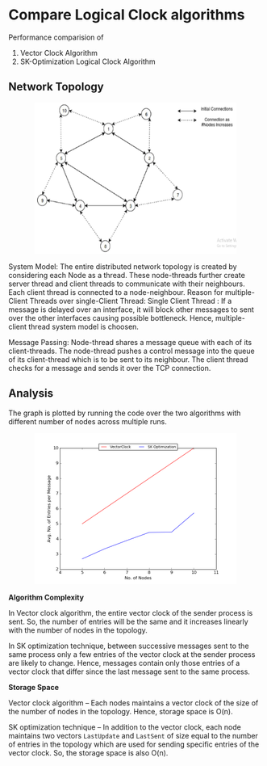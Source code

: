 # Compare Logical Clock algorithms

Performance comparision of 
1. Vector Clock Algorithm 
2. SK-Optimization Logical Clock Algorithm

## Network Topology 
<p align="center"> <img src="https://github.com/MrinalAich/Distributed-Computing/blob/master/Logical%20Clocks/Figures/network-topology.png" width="400" height="300" /> </p>

System Model:
The entire distributed network topology is created by considering each Node as a thread. These node-threads further create server thread and client threads to communicate with their neighbours. Each client thread is connected to a node-neighbour.
Reason for multiple-Client Threads over single-Client Thread:
Single Client Thread : If a message is delayed over an interface, it will block other messages to sent over the other interfaces causing possible bottleneck. Hence, multiple-client thread system model is choosen.

Message Passing:
Node-thread shares a message queue with each of its client-threads. 
The node-thread pushes a control message into the queue of its client-thread which is to be sent to its neighbour. The client thread checks for a message and sends it over the TCP connection.

## Analysis
The graph is plotted by running the code over the two algorithms with different number of nodes across multiple runs.

<p align="center"> <img src="https://github.com/MrinalAich/Distributed-Computing/blob/master/Logical%20Clocks/Figures/ComparisionGraph.png" width="400" height="300" /> </p>

**Algorithm Complexity**

In Vector clock algorithm, the entire vector clock of the sender process is sent. So, the number of entries will be the same and it increases linearly with the number of nodes in the topology.

In SK optimization technique, between successive messages sent to the same process only a few entries of the vector
clock at the sender process are likely to change. Hence, messages contain only those entries of a vector clock that differ
since the last message sent to the same process.

**Storage Space**

Vector clock algorithm – Each nodes maintains a vector clock of the size of the number of nodes in the topology. Hence,
storage space is O(n).

SK optimization technique – In addition to the vector clock, each node maintains two vectors `LastUpdate` and
`LastSent` of size equal to the number of entries in the topology which are used for sending specific entries of the vector
clock. So, the storage space is also O(n).

